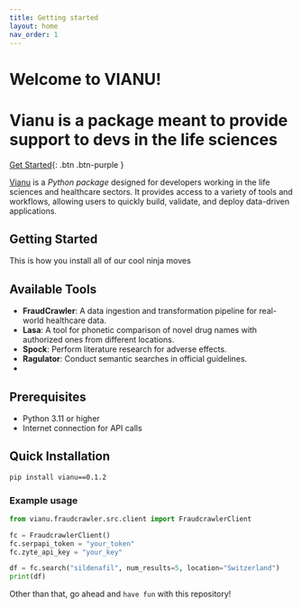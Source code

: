 ```yaml
---
title: Getting started
layout: home
nav_order: 1
---
```


# Welcome to VIANU!

# Vianu is a package meant to provide support to devs in the life sciences

[Get Started](#getting-started){: .btn .btn-purple }

[Vianu] is a *Python package* designed for developers working in the life sciences and healthcare sectors. 
It provides access to a variety of tools and workflows, allowing users to quickly build, validate, and deploy 
data-driven applications.

<h2 id="getting-started">Getting Started</h2>

This is how you install all of our cool ninja moves

## Available Tools

- **FraudCrawler**: A data ingestion and transformation pipeline for real-world healthcare data.
- **Lasa**: A tool for phonetic comparison of novel drug names with authorized ones from different locations.
- **Spock**: Perform literature research for adverse effects.
- **Ragulator**: Conduct semantic searches in official guidelines.
- 

## Prerequisites
- Python 3.11 or higher
- Internet connection for API calls

## Quick Installation
```bash
pip install vianu==0.1.2
```

### Example usage

```python
from vianu.fraudcrawler.src.client import FraudcrawlerClient

fc = FraudcrawlerClient()
fc.serpapi_token = "your_token"
fc.zyte_api_key = "your_key"

df = fc.search("sildenafil", num_results=5, location="Switzerland")
print(df)
```

Other than that, go ahead and `have fun` with this repository!

[Vianu]: https://github.com/open-vianu/vianu
